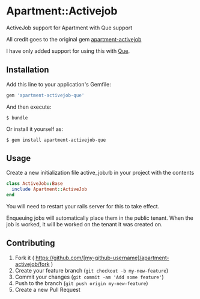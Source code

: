 # Apartment::Activejob

ActiveJob support for Apartment with Que support

All credit goes to the original gem [apartment-activejob](https://github.com/influitive/apartment-activejob)

I have only added support for using this with [Que](https://github.com/chanks/que).

## Installation

Add this line to your application's Gemfile:

```ruby
gem 'apartment-activejob-que'
```

And then execute:

    $ bundle

Or install it yourself as:

    $ gem install apartment-activejob-que

## Usage

Create a new initialization file active_job.rb in your project with the contents

```ruby
class ActiveJob::Base
  include Apartment::ActiveJob
end
```

You will need to restart your rails server for this to take effect.

Enqueuing jobs will automatically place them in the public tenant. When the job is worked, it will be worked on the tenant it was created on.

## Contributing

1. Fork it ( https://github.com/[my-github-username]/apartment-activejob/fork )
2. Create your feature branch (`git checkout -b my-new-feature`)
3. Commit your changes (`git commit -am 'Add some feature'`)
4. Push to the branch (`git push origin my-new-feature`)
5. Create a new Pull Request
